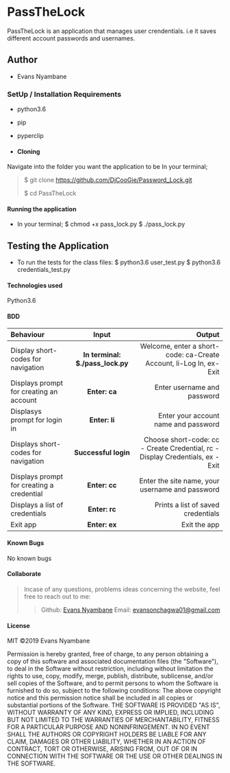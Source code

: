 # PassTheLock
PassTheLock is an application that manages user crendentials. i.e it saves different account passwords and usernames.

## Author
* Evans Nyambane

### SetUp / Installation Requirements
* python3.6
* pip
* pyperclip

* #### Cloning
Navigate into the folder you want the application to be
In your terminal;
  > $ git clone https://github.com/DjCooGie/Password_Lock.git
  > 
  > $ cd PassTheLock

#### Running the application
* In your terminal;
    $ chmod +x pass_lock.py
    $ ./pass_lock.py

## Testing the Application
* To run the tests for the class files:
    $ python3.6 user_test.py
    $ python3.6 credentials_test.py

#### Technologies used
Python3.6

#### BDD
| Behaviour | Input | Output |
| :---------------- | :---------------: | ------------------: |
| Display short-codes for navigation | **In terminal: $./pass_lock.py** | Welcome, enter a short-code: ca-Create Account, li-Log In, ex-Exit |
| Displays prompt for creating an account | **Enter: ca** | Enter username and password |
| Displasys prompt for login in | **Enter: li** | Enter your account name and password |
| Displays short-codes for navigation | **Successful login** | Choose short-code: cc - Create Credential, rc - Display Credentials, ex - Exit |
| Displays prompt for creating a credential | **Enter: cc** | Enter the site name, your username and password |
| Displays a list of credentials | **Enter: rc** | Prints a list of saved credentials |
| Exit app | **Enter: ex** | Exit the app |

#### Known Bugs
No known bugs

#### Collaborate
>Incase of any questions, problems ideas concerning the website, feel free to reach out to me:
>>Github: [Evans Nyambane](https://github.com/DjCooGie)
>>Email: evansonchagwa01@gmail.com

#### License
MIT
&copy;2019 Evans Nyambane


Permission is hereby granted, free of charge, to any person obtaining a copy
of this software and associated documentation files (the "Software"), to deal
in the Software without restriction, including without limitation the rights
to use, copy, modify, merge, publish, distribute, sublicense, and/or sell
copies of the Software, and to permit persons to whom the Software is
furnished to do so, subject to the following conditions:
The above copyright notice and this permission notice shall be included in all
copies or substantial portions of the Software.
THE SOFTWARE IS PROVIDED "AS IS", WITHOUT WARRANTY OF ANY KIND, EXPRESS OR
IMPLIED, INCLUDING BUT NOT LIMITED TO THE WARRANTIES OF MERCHANTABILITY,
FITNESS FOR A PARTICULAR PURPOSE AND NONINFRINGEMENT. IN NO EVENT SHALL THE
AUTHORS OR COPYRIGHT HOLDERS BE LIABLE FOR ANY CLAIM, DAMAGES OR OTHER
LIABILITY, WHETHER IN AN ACTION OF CONTRACT, TORT OR OTHERWISE, ARISING FROM,
OUT OF OR IN CONNECTION WITH THE SOFTWARE OR THE USE OR OTHER DEALINGS IN THE
SOFTWARE.